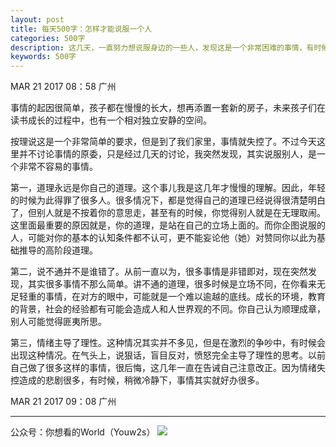 ```yaml
---
layout: post
title: 每天500字：怎样才能说服一个人
categories: 500字
description: 这几天，一直努力想说服身边的一些人，发现这是一个非常困难的事情，有时候，你认为正确的道理，在别人看起来，其实根本就是荒唐可笑。
keywords: 500字
---
```


MAR 21 2017  08：58 广州

事情的起因很简单，孩子都在慢慢的长大，想再添置一套新的房子，未来孩子们在读书成长的过程中，也有一个相对独立安静的空间。

按理说这是一个非常简单的要求，但是到了我们家里，事情就失控了。不过今天这里并不讨论事情的原委，只是经过几天的讨论，我突然发现，其实说服别人，是一个非常不容易的事情。

第一，道理永远是你自己的道理。这个事儿我是这几年才慢慢的理解。因此，年轻的时候为此得罪了很多人。很多情况下，都是觉得自己的道理已经说得很清楚明白了，但别人就是不按着你的意思走，甚至有的时候，你觉得别人就是在无理取闹。这里面最重要的原因就是，你的道理，是站在自己的立场上面的。而你企图说服的人，可能对你的基本的认知条件都不认可，更不能妄论他（她）对赞同你以此为基础推导的高阶段道理。

第二，说不通并不是谁错了。从前一直以为，很多事情是非错即对，现在突然发现，其实很多事情不那么简单。讲不通的道理，很多时候是立场不同，在你看来无足轻重的事情，在对方的眼中，可能就是一个难以逾越的底线。成长的环境，教育的背景，社会的经验都有可能会造成人和人世界观的不同。你自己认为顺理成章，别人可能觉得匪夷所思。

第三，情绪主导了理性。这种情况其实并不多见，但是在激烈的争吵中，有时候会出现这种情况。在气头上，说狠话，盲目反对，愤怒完全主导了理性的思考。以前自己做了很多这样的事情，很后悔，这几年一直在告诫自己注意改正。因为情绪失控造成的悲剧很多，有时候，稍微冷静下，事情其实就好办很多。


MAR 21 2017  09：08 广州

---- 
公众号：你想看的World（Youw2s）
![][image-1]

[image-1]:	http://upload-images.jianshu.io/upload_images/3342594-dca1f89eba3e50ca.jpg?imageMogr2/auto-orient/strip%7CimageView2/2/w/1240